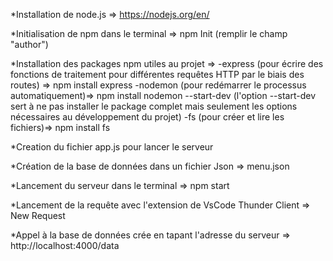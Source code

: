 *Installation de node.js => https://nodejs.org/en/

*Initialisation de npm dans le terminal => npm Init (remplir le champ "author")

*Installation des packages npm utiles au projet =>
    -express (pour écrire des fonctions de traitement pour différentes requêtes HTTP par le biais des routes) => npm install express
    -nodemon (pour redémarrer le processus automatiquement)=> npm install nodemon --start-dev (l'option --start-dev sert à ne pas installer le package complet mais seulement les options nécessaires au développement du projet)
    -fs (pour créer et lire les fichiers)=> npm install fs
    
*Creation du fichier app.js pour lancer le serveur

*Création de la base de données dans un fichier Json => menu.json

*Lancement du serveur dans le terminal => npm start

*Lancement de la requête avec l'extension de VsCode Thunder Client => New Request

*Appel à la base de données crée en tapant l'adresse du serveur => http://localhost:4000/data
